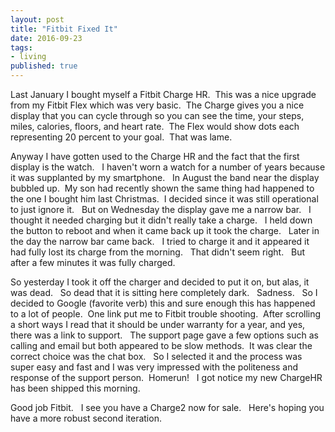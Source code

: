 ```yaml
--- 
layout: post 
title: "Fitbit Fixed It" 
date: 2016-09-23 
tags: 
- living
published: true 
--- 
```

Last January I bought myself a Fitbit Charge HR.  &nbsp;This was a nice upgrade from my Fitbit Flex which was very basic.  &nbsp;The Charge gives you a nice display that you can cycle through so you can see the time, your steps, miles, calories, floors, and heart rate.   &nbsp;The Flex would show dots each representing 20 percent to your goal.  &nbsp;That was lame. 

Anyway I have gotten used to the Charge HR and the fact that the first display is the watch.  &nbsp; I haven't worn a watch for a number of years because it was supplanted by my smartphone. &nbsp;  In August the band near the display bubbled up.  &nbsp;My son had recently shown the same thing had happened to the one I bought him last Christmas.  &nbsp;I decided since it was still operational to just ignore it. &nbsp; But on Wednesday the display gave me a narrow bar. &nbsp; I thought it needed charging but it didn't really take a charge. &nbsp; I held down the button to reboot and when it came back up it took the charge.  &nbsp; Later in the day the narrow bar came back. &nbsp; I tried to charge it and it appeared it had fully lost its charge from the morning.  &nbsp; That didn't seem right. &nbsp; But after a few minutes it was fully charged.  

So yesterday I took it off the charger and decided to put it on, but alas, it was dead. &nbsp; So dead that it is sitting here completely dark.  &nbsp; Sadness.  &nbsp; So I decided to Google (favorite verb) this and sure enough this has happened to a lot of people.  &nbsp;One link put me to Fitbit trouble shooting.  &nbsp;After scrolling a short ways I read that it should be under warranty for a year, and yes, there was a link to support. &nbsp; The support page gave a few options such as calling and email but both appeared to be slow methods.  &nbsp;It was clear the correct choice was the chat box. &nbsp; So I selected it and the process was super easy and fast and I was very impressed with the politeness and response of the support person.  &nbsp;Homerun!  &nbsp; I got notice my new ChargeHR has been shipped this morning.  &nbsp;   

Good job Fitbit. &nbsp; I see you have a Charge2 now for sale. &nbsp; Here's hoping you have a more robust second iteration.
